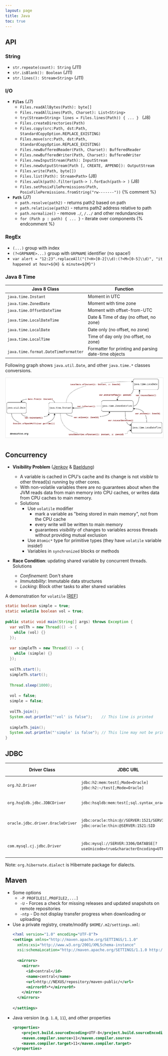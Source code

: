 ```yaml
---
layout: page
title: Java
toc: true
---
```


## API

### String
- `str.repeate(count): String` (J11)
- `str.isBlank(): Boolean` (J11)
- `str.lines(): Stream<String>` (J11)

### I/O
- **`Files`** (J7)
  - `Files.readAllBytes(Path): byte[]`
  - `Files.readAllLines(Path, Charset): List<String>`
  - `try(Stream<String> lines = Files.lines(Path)) { ... } ` (J8)
  - `Files.createDirectories(Path)`
  - `Files.copy(src:Path, dst:Path, StandardCopyOption.REPLACE_EXISTING)`
  - `Files.move(src:Path, dst:Path, StandardCopyOption.REPLACE_EXISTING)`
  - `Files.newBufferedReader(Path, Charset): BufferedReader`
  - `Files.newBufferedWriter(Path, Charset): BufferedWriter`
  - `Files.newInputStream(Path): InputStream`
  - `Files.newOutputStream(Path [, CREATE, APPEND]): OutputStream`
  - `Files.write(Path, byte[])`
  - `Files.list(Path): Stream<Path>` (J8)
  - `Files.walk(path).filter(path-> ).forEach(path-> )` (J8)
  - `Files.setPosixFilePermissions(Path, PosixFilePermissions.fromString("rw-------"))`
{% comment %}
- **`Path`** (J7)
  - `path.resolve(path2)` - returns path2 based on path
  - `path.relativise(path2)` - returns path2 address relative to path
  - `path.normalize()` - remove `./`, `/../` and other redundancies
  - `for (Path p : path) { ... }` - iterate over components
{% endcomment %}

### RegEx
- `(...)` group with index
- `(?<GRPNAME>...)` group with `GRPNAME` identifier (no space!)
- `var alert = "12:23".replaceAll("(?<H>[0-2]\\d):(?<M>[0-5]\\d)", "it happened at hour=${H} & minute=${M}")`

### Java 8 Time

| Java 8 Class                         | Function                                             |
|--------------------------------------|------------------------------------------------------|
| `java.time.Instant`                  | Moment in UTC                                        |
| `java.time.ZonedDate`                | Moment with time zone                                |
| `java.time.OffsetDateTime`           | Moment with offset-from-UTC                          |
| `java.time.LocalDateTime`            | Date & Time of day (no offset, no zone)              |
| `java.time.LocalDate`                | Date only (no offset, no zone)                       |
| `java.time.LocalTime`                | Time of day only (no offset, no zone)                |
| `java.time.format.DateTimeFormatter` | Formatter for printing and parsing date-time objects |

Following graph shows `java.util.Date`, and other `java.time.*` classes conversions.

<div style="text-align: center; padding-bottom: 10px;">
<img style="border: 1px solid #e8e8e8" alt="Java8DateTime" src="/assets/images/java/java-date-time.png"/>
</div>

## Concurrency

- **Visibility Problem** ([Jenkov](http://tutorials.jenkov.com/java-concurrency/volatile.html) & [Baeldung](https://www.baeldung.com/java-volatile))
  - A variable is cached in CPU's cache and its change is not _visible_ to other thread(s) running by other cores.
  - With non-volatile variables there are no guarantees about when the JVM reads data from main memory into CPU caches, or writes data from CPU caches to main memory.
  - Solutions
    - Use `volatile` modifier
      - mark a variable as "being stored in main memory", not from the CPU cache
      - every write will be written to main memory
      - guarantees _visibility_ of changes to variables across threads without providing mutual exclusion
    - Use `Atomic*` type for primitive types (they have `volatile` variable inside!)
    - Variables in `synchronized` blocks or methods

- **Race Condition**: updating shared variable by concurrent threads. Solutions
  - _Confinement_: Don't share
  - _Immutability_: Immutable data structures
  - _Locking_: Block other tasks to alter shared variables

A demonstration for `volatile` [[REF](https://stackoverflow.com/questions/2787094/how-to-demonstrate-java-multithreading-visibility-problems)]
```java
static boolean simple = true;
static volatile boolean vol = true;

public static void main(String[] args) throws Exception {
  var volTh = new Thread(() -> {
    while (vol) {}
  });

  var simpleTh = new Thread(() -> {
    while (simple) {}
  });

  volTh.start();
  simpleTh.start();

  Thread.sleep(1000);

  vol = false;
  simple = false;

  volTh.join();
  System.out.println("'vol' is false");    // This line is printed

  simpleTh.join();
  System.out.println("'simple' is false"); // This line may not be printed!
}
``` 

## JDBC

| Driver Class                      | JDBC URL                                                                            | Hibernate Dialect                   | Maven Artifact                                                                                                                                                                                                                                                                      |
|-----------------------------------|-------------------------------------------------------------------------------------|-------------------------------------|-------------------------------------------------------------------------------------------------------------------------------------------------------------------------------------------------------------------------------------------------------------------------------------|
| `org.h2.Driver`                   | `jdbc:h2:mem:test[;Mode=Oracle]` <br/> `jdbc:h2:~/test[;Mode=Oracle]`               | `H2Dialect`                         | [![Maven Central](https://maven-badges.herokuapp.com/maven-central/com.h2database/h2/badge.svg)](https://maven-badges.herokuapp.com/maven-central/com.h2database/h2)                                                                                                                |
| `org.hsqldb.jdbc.JDBCDriver`      | `jdbc:hsqldb:mem:test[;sql.syntax_ora=true]`                                        | `HSQLDialect`                       | [![Maven Central](https://maven-badges.herokuapp.com/maven-central/org.hsqldb/hsqldb/badge.svg)](https://maven-badges.herokuapp.com/maven-central/org.hsqldb/hsqldb)                                                                                                                |
| `oracle.jdbc.driver.OracleDriver` | `jdbc:oracle:thin:@//SERVER:1521/SERVICE` <br/> `jdbc:oracle:thin:@SERVER:1521:SID` | `Oracle12cDialect`                  | [![Maven Central](https://maven-badges.herokuapp.com/maven-central/com.oracle.database.jdbc/ojdbc8/badge.svg)](https://maven-badges.herokuapp.com/maven-central/com.oracle.database.jdbc/ojdbc8) <br/> [[ojbc8](https://search.maven.org/artifact/com.oracle.database.jdbc/ojdbc8)] |
| `com.mysql.cj.jdbc.Driver`        | `jdbc:mysql://SERVER:3306/DATABSE[?useUnicode=true&characterEncoding=UTF-8]`        | `MySQL57Dialect` or `MySQL8Dialect` | [![Maven Central](https://maven-badges.herokuapp.com/maven-central/mysql/mysql-connector-java/badge.svg)](https://maven-badges.herokuapp.com/maven-central/mysql/mysql-connector-java) <br/> [[All](https://search.maven.org/artifact/mysql/mysql-connector-java)]                  |

Note: `org.hibernate.dialect` is Hibernate package for dialects.

## Maven
- Some options
  - `-P PROFILE1[,PROFILE2,...]`
  - `-U` - Forces a check for missing releases and updated snapshots on remote repositories
  - `-ntp` - Do not display transfer progress when downloading or uploading
- Use a private registry, create/modify `$HOME/.m2/settings.xml`:
  ```xml
  <?xml version="1.0" encoding="UTF-8"?>
  <settings xmlns="http://maven.apache.org/SETTINGS/1.1.0"
    xmlns:xsi="http://www.w3.org/2001/XMLSchema-instance"
    xsi:schemaLocation="http://maven.apache.org/SETTINGS/1.1.0 http://maven.apache.org/xsd/settings-1.1.0.xsd">
  
    <mirrors>
      <mirror>
        <id>central</id>
        <name>central</name>
        <url>http://NEXUS/repository/maven-public/</url>
        <mirrorOf>*</mirrorOf>
      </mirror>
    </mirrors>
  
  </settings>
  ```
- Java version (e.g. `1.8`, `11`), and other properties
  ```xml
  <properties>
      <project.build.sourceEncoding>UTF-8</project.build.sourceEncoding>
      <maven.compiler.source>11</maven.compiler.source>
      <maven.compiler.target>11</maven.compiler.target>
  </properties>
  ```